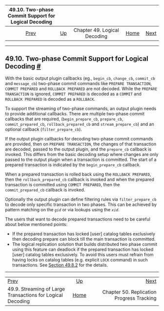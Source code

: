 <!--?xml version="1.0" encoding="UTF-8" standalone="no"?-->

|                         49.10. Two-phase Commit Support for Logical Decoding                         |                                                           |                              |                                                       |                                                                               |
| :--------------------------------------------------------------------------------------------------: | :-------------------------------------------------------- | :--------------------------: | ----------------------------------------------------: | ----------------------------------------------------------------------------: |
| [Prev](logicaldecoding-streaming.html "49.9. Streaming of Large Transactions for Logical Decoding")  | [Up](logicaldecoding.html "Chapter 49. Logical Decoding") | Chapter 49. Logical Decoding | [Home](index.html "PostgreSQL 17devel Documentation") |  [Next](replication-origins.html "Chapter 50. Replication Progress Tracking") |

***

## 49.10. Two-phase Commit Support for Logical Decoding [#](#LOGICALDECODING-TWO-PHASE-COMMITS)

With the basic output plugin callbacks (eg., `begin_cb`, `change_cb`, `commit_cb` and `message_cb`) two-phase commit commands like `PREPARE TRANSACTION`, `COMMIT PREPARED` and `ROLLBACK PREPARED` are not decoded. While the `PREPARE TRANSACTION` is ignored, `COMMIT PREPARED` is decoded as a `COMMIT` and `ROLLBACK PREPARED` is decoded as a `ROLLBACK`.

To support the streaming of two-phase commands, an output plugin needs to provide additional callbacks. There are multiple two-phase commit callbacks that are required, (`begin_prepare_cb`, `prepare_cb`, `commit_prepared_cb`, `rollback_prepared_cb` and `stream_prepare_cb`) and an optional callback (`filter_prepare_cb`).

If the output plugin callbacks for decoding two-phase commit commands are provided, then on `PREPARE TRANSACTION`, the changes of that transaction are decoded, passed to the output plugin, and the `prepare_cb` callback is invoked. This differs from the basic decoding setup where changes are only passed to the output plugin when a transaction is committed. The start of a prepared transaction is indicated by the `begin_prepare_cb` callback.

When a prepared transaction is rolled back using the `ROLLBACK PREPARED`, then the `rollback_prepared_cb` callback is invoked and when the prepared transaction is committed using `COMMIT PREPARED`, then the `commit_prepared_cb` callback is invoked.

Optionally the output plugin can define filtering rules via `filter_prepare_cb` to decode only specific transaction in two phases. This can be achieved by pattern matching on the *`gid`* or via lookups using the *`xid`*.

The users that want to decode prepared transactions need to be careful about below mentioned points:

*   If the prepared transaction has locked \[user] catalog tables exclusively then decoding prepare can block till the main transaction is committed.
*   The logical replication solution that builds distributed two phase commit using this feature can deadlock if the prepared transaction has locked \[user] catalog tables exclusively. To avoid this users must refrain from having locks on catalog tables (e.g. explicit `LOCK` command) in such transactions. See [Section 49.8.2](logicaldecoding-synchronous.html#LOGICALDECODING-SYNCHRONOUS-CAVEATS "49.8.2. Caveats") for the details.

***

|                                                                                                      |                                                           |                                                                               |
| :--------------------------------------------------------------------------------------------------- | :-------------------------------------------------------: | ----------------------------------------------------------------------------: |
| [Prev](logicaldecoding-streaming.html "49.9. Streaming of Large Transactions for Logical Decoding")  | [Up](logicaldecoding.html "Chapter 49. Logical Decoding") |  [Next](replication-origins.html "Chapter 50. Replication Progress Tracking") |
| 49.9. Streaming of Large Transactions for Logical Decoding                                           |   [Home](index.html "PostgreSQL 17devel Documentation")   |                                     Chapter 50. Replication Progress Tracking |

